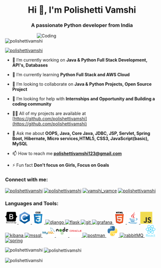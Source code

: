 <h1 align="center">Hi 👋, I'm Polishetti Vamshi</h1>
<h3 align="center">A passionate Python developer from India</h3>
<img align="right" alt="Coding" width="400" src="https://www.galtechlearning.com/wp-content/uploads/2023/01/first.gif">

<p align="left"> <img src="https://komarev.com/ghpvc/?username=polishettivamshi&label=Profile%20views&color=0e75b6&style=flat" alt="polishettivamshi" /> </p>

<p align="left"> <a href="https://twitter.com/polishettivamshi" target="blank"><img src="https://img.shields.io/twitter/follow/polishettivamshi?logo=twitter&style=for-the-badge" alt="polishettivamshi" /></a> </p>

- 🔭 I’m currently working on **Java & Python Full Stack Development, API's, Databases**

- 🌱 I’m currently learning **Python Full Stack and AWS Cloud**

- 👯 I’m looking to collaborate on **Java & Python Projects, Open Source Project**

- 🤝 I’m looking for help with **Internships and Opportunity and Building a coding community**

- 👨‍💻 All of my projects are available at [https://github.com/polishettivamshi](https://github.com/polishettivamshi)

- 💬 Ask me about **OOPS, Java, Core Java, JDBC, JSP, Servlet, Spring Boot, Hibernate, Micro services,HTML5, CSS3, JavaScript(basic), MySQL**

- 📫 How to reach me **polishettivamshi123@gmail.com**

- ⚡ Fun fact **Don't focus on Girls, Focus on Goals**

<h3 align="left">Connect with me:</h3>
<p align="left">
<a href="https://twitter.com/polishettivamshi" target="blank"><img align="center" src="https://raw.githubusercontent.com/rahuldkjain/github-profile-readme-generator/master/src/images/icons/Social/twitter.svg" alt="polishettivamshi" height="30" width="40" /></a>
<a href="https://linkedin.com/in/polishettivamshi" target="blank"><img align="center" src="https://raw.githubusercontent.com/rahuldkjain/github-profile-readme-generator/master/src/images/icons/Social/linked-in-alt.svg" alt="polishettivamshi" height="30" width="40" /></a>
<a href="https://instagram.com/vamshi_vamce" target="blank"><img align="center" src="https://raw.githubusercontent.com/rahuldkjain/github-profile-readme-generator/master/src/images/icons/Social/instagram.svg" alt="vamshi_vamce" height="30" width="40" /></a>
<a href="https://www.hackerrank.com/polishettivamshi" target="blank"><img align="center" src="https://raw.githubusercontent.com/rahuldkjain/github-profile-readme-generator/master/src/images/icons/Social/hackerrank.svg" alt="polishettivamshi" height="30" width="40" /></a>
</p>

<h3 align="left">Languages and Tools:</h3>
<p align="left"> <a href="https://getbootstrap.com" target="_blank" rel="noreferrer"> <img src="https://raw.githubusercontent.com/devicons/devicon/master/icons/bootstrap/bootstrap-plain-wordmark.svg" alt="bootstrap" width="40" height="40"/> </a> <a href="https://www.cprogramming.com/" target="_blank" rel="noreferrer"> <img src="https://raw.githubusercontent.com/devicons/devicon/master/icons/c/c-original.svg" alt="c" width="40" height="40"/> </a> <a href="https://www.w3schools.com/css/" target="_blank" rel="noreferrer"> <img src="https://raw.githubusercontent.com/devicons/devicon/master/icons/css3/css3-original-wordmark.svg" alt="css3" width="40" height="40"/> </a> <a href="https://www.djangoproject.com/" target="_blank" rel="noreferrer"> <img src="https://cdn.worldvectorlogo.com/logos/django.svg" alt="django" width="40" height="40"/> </a> <a href="https://flask.palletsprojects.com/" target="_blank" rel="noreferrer"> <img src="https://www.vectorlogo.zone/logos/pocoo_flask/pocoo_flask-icon.svg" alt="flask" width="40" height="40"/> </a> <a href="https://git-scm.com/" target="_blank" rel="noreferrer"> <img src="https://www.vectorlogo.zone/logos/git-scm/git-scm-icon.svg" alt="git" width="40" height="40"/> </a> <a href="https://grafana.com" target="_blank" rel="noreferrer"> <img src="https://www.vectorlogo.zone/logos/grafana/grafana-icon.svg" alt="grafana" width="40" height="40"/> </a> <a href="https://www.w3.org/html/" target="_blank" rel="noreferrer"> <img src="https://raw.githubusercontent.com/devicons/devicon/master/icons/html5/html5-original-wordmark.svg" alt="html5" width="40" height="40"/> </a> <a href="https://www.java.com" target="_blank" rel="noreferrer"> <img src="https://raw.githubusercontent.com/devicons/devicon/master/icons/java/java-original.svg" alt="java" width="40" height="40"/> </a> <a href="https://developer.mozilla.org/en-US/docs/Web/JavaScript" target="_blank" rel="noreferrer"> <img src="https://raw.githubusercontent.com/devicons/devicon/master/icons/javascript/javascript-original.svg" alt="javascript" width="40" height="40"/> </a> <a href="https://www.elastic.co/kibana" target="_blank" rel="noreferrer"> <img src="https://www.vectorlogo.zone/logos/elasticco_kibana/elasticco_kibana-icon.svg" alt="kibana" width="40" height="40"/> </a> <a href="https://www.microsoft.com/en-us/sql-server" target="_blank" rel="noreferrer"> <img src="https://www.svgrepo.com/show/303229/microsoft-sql-server-logo.svg" alt="mssql" width="40" height="40"/> </a> <a href="https://www.mysql.com/" target="_blank" rel="noreferrer"> <img src="https://raw.githubusercontent.com/devicons/devicon/master/icons/mysql/mysql-original-wordmark.svg" alt="mysql" width="40" height="40"/> </a> <a href="https://nodejs.org" target="_blank" rel="noreferrer"> <img src="https://raw.githubusercontent.com/devicons/devicon/master/icons/nodejs/nodejs-original-wordmark.svg" alt="nodejs" width="40" height="40"/> </a> <a href="https://www.oracle.com/" target="_blank" rel="noreferrer"> <img src="https://raw.githubusercontent.com/devicons/devicon/master/icons/oracle/oracle-original.svg" alt="oracle" width="40" height="40"/> </a> <a href="https://postman.com" target="_blank" rel="noreferrer"> <img src="https://www.vectorlogo.zone/logos/getpostman/getpostman-icon.svg" alt="postman" width="40" height="40"/> </a> <a href="https://www.python.org" target="_blank" rel="noreferrer"> <img src="https://raw.githubusercontent.com/devicons/devicon/master/icons/python/python-original.svg" alt="python" width="40" height="40"/> </a> <a href="https://www.rabbitmq.com" target="_blank" rel="noreferrer"> <img src="https://www.vectorlogo.zone/logos/rabbitmq/rabbitmq-icon.svg" alt="rabbitMQ" width="40" height="40"/> </a> <a href="https://reactjs.org/" target="_blank" rel="noreferrer"> <img src="https://raw.githubusercontent.com/devicons/devicon/master/icons/react/react-original-wordmark.svg" alt="react" width="40" height="40"/> </a> <a href="https://spring.io/" target="_blank" rel="noreferrer"> <img src="https://www.vectorlogo.zone/logos/springio/springio-icon.svg" alt="spring" width="40" height="40"/> </a> </p>

<p><img align="left" src="https://github-readme-stats.vercel.app/api/top-langs?username=polishettivamshi&show_icons=true&locale=en&layout=compact" alt="polishettivamshi" /></p>

<p>&nbsp;<img align="center" src="https://github-readme-stats.vercel.app/api?username=polishettivamshi&show_icons=true&locale=en" alt="polishettivamshi" /></p>

<p><img align="center" src="https://github-readme-streak-stats.herokuapp.com/?user=polishettivamshi&" alt="polishettivamshi" /></p>
